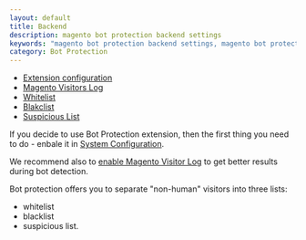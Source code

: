 ```yaml
---
layout: default
title: Backend
description: magento bot protection backend settings
keywords: "magento bot protection backend settings, magento bot protection backend configuration"
category: Bot Protection
---
```


- [Extension configuration](extension-configuration/)
- [Magento Visitors Log](magento-visitor-log/)
- [Whitelist](whitelist/)
- [Blakclist](blacklist/)
- [Suspicious List](suspicious-list/)

If you decide to use Bot Protection extension, then the first thing you need to
do - enbale it in [System Configuration](extension-configuration/).

We recommend also to [enable Magento Visitor Log](magento-visitor-log/) to get
better results during bot detection.

Bot protection offers you to separate "non-human" visitors into three lists:

- whitelist
- blacklist
- suspicious list.
